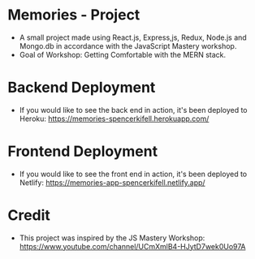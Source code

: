 # Memories - Project

- A small project made using React.js, Express,js, Redux, Node.js and Mongo.db in accordance with the JavaScript Mastery workshop.
- Goal of Workshop: Getting Comfortable with the MERN stack.

# Backend Deployment

- If you would like to see the back end in action, it's been deployed to Heroku: https://memories-spencerkifell.herokuapp.com/

# Frontend Deployment

- If you would like to see the front end in action, it's been deployed to Netlify: https://memories-app-spencerkifell.netlify.app/

# Credit

- This project was inspired by the JS Mastery Workshop: https://www.youtube.com/channel/UCmXmlB4-HJytD7wek0Uo97A
